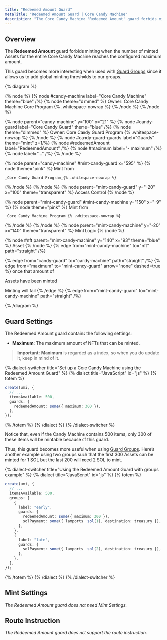 ```yaml
---
title: "Redeemed Amount Guard"
metaTitle: "Redeemed Amount Guard | Core Candy Machine"
description: "The Core Candy Machine 'Redeemed Amount' guard forbids minting when the number of minted Assets for the entire Core Candy Machine reaches the configured maximum amount."
---
```


## Overview

The **Redeemed Amount** guard forbids minting when the number of minted Assets for the entire Core Candy Machine reaches the configured maximum amount.

This guard becomes more interesting when used with [Guard Groups](/core-candy-machine/guard-groups) since it allows us to add global minting thresholds to our groups.

{% diagram  %}

{% node %}
{% node #candy-machine label="Core Candy Machine" theme="blue" /%}
{% node theme="dimmed" %}
Owner: Core Candy Machine Core Program {% .whitespace-nowrap %}
{% /node %}
{% /node %}

{% node parent="candy-machine" y="100" x="21" %}
{% node #candy-guard label="Core Candy Guard" theme="blue" /%}
{% node theme="dimmed" %}
Owner: Core Candy Guard Program {% .whitespace-nowrap %}
{% /node %}
{% node #candy-guard-guards label="Guards" theme="mint" z=1/%}
{% node #redeemedAmount label="RedeemedAmount" /%}
{% node #maximum label="- maximum" /%}
{% node label="..." /%}
{% /node %}

{% node parent="candy-machine" #mint-candy-guard x="595" %}
  {% node theme="pink" %}
    Mint from

    _Core Candy Guard Program_{% .whitespace-nowrap %}
  {% /node %}
{% /node %}
{% node parent="mint-candy-guard" y="-20" x="100" theme="transparent" %}
  Access Control
{% /node %}

{% node parent="mint-candy-guard" #mint-candy-machine y="150" x="-9" %}
  {% node theme="pink" %}
    Mint from 
    
    _Core Candy Machine Program_{% .whitespace-nowrap %}
  {% /node %}
{% /node %}
{% node parent="mint-candy-machine" y="-20" x="140" theme="transparent" %}
  Mint Logic
{% /node %}

{% node #nft parent="mint-candy-machine" y="140" x="93" theme="blue" %}
  Asset
{% /node %}
{% edge from="mint-candy-machine" to="nft" path="straight" /%}

{% edge from="candy-guard" to="candy-machine" path="straight" /%}
{% edge from="maximum" to="mint-candy-guard" arrow="none" dashed=true %}
once that amount of

Assets have been minted

Minting will fail
{% /edge %}
{% edge from="mint-candy-guard" to="mint-candy-machine" path="straight" /%}

{% /diagram %}

## Guard Settings

The Redeemed Amount guard contains the following settings:

- **Maximum**: The maximum amount of NFTs that can be minted.

> **Important:**
> **Maximum** is regarded as a index, so when you do update it, keep in mind of it.

{% dialect-switcher title="Set up a Core Candy Machine using the Redeemed Amount Guard" %}
{% dialect title="JavaScript" id="js" %}
{% totem %}

```ts
create(umi, {
  // ...
  itemsAvailable: 500,
  guards: {
    redeemedAmount: some({ maximum: 300 }),
  },
});
```

{% /totem %}
{% /dialect %}
{% /dialect-switcher %}

Notice that, even if the Candy Machine contains 500 items, only 300 of these items will be mintable because of this guard.

Thus, this guard becomes more useful when using [Guard Groups](/core-candy-machine/guard-groups). Here’s another example using two groups such that the first 300 Assets can be minted for 1 SOL but the last 200 will need 2 SOL to mint.

{% dialect-switcher title="Using the Redeemed Amount Guard with groups example" %}
{% dialect title="JavaScript" id="js" %}
{% totem %}

```ts
create(umi, {
  // ...
  itemsAvailable: 500,
  groups: [
    {
      label: "early",
      guards: {
        redeemedAmount: some({ maximum: 300 }),
        solPayment: some({ lamports: sol(1), destination: treasury }),
      },
    },
    {
      label: "late",
      guards: {
        solPayment: some({ lamports: sol(2), destination: treasury }),
      },
    },
  ],
});
```

{% /totem %}
{% /dialect %}
{% /dialect-switcher %}

## Mint Settings

_The Redeemed Amount guard does not need Mint Settings._

## Route Instruction

_The Redeemed Amount guard does not support the route instruction._
